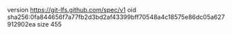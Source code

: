 version https://git-lfs.github.com/spec/v1
oid sha256:0fa844656f7a77fb2d3bd2af43399bff70548a4c18575e86dc05a627912902ea
size 455
